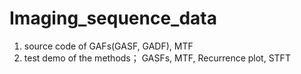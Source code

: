 # Imaging_sequence_data
1. source code of GAFs(GASF, GADF), MTF
2. test demo of the methods； GASFs, MTF, Recurrence plot, STFT
